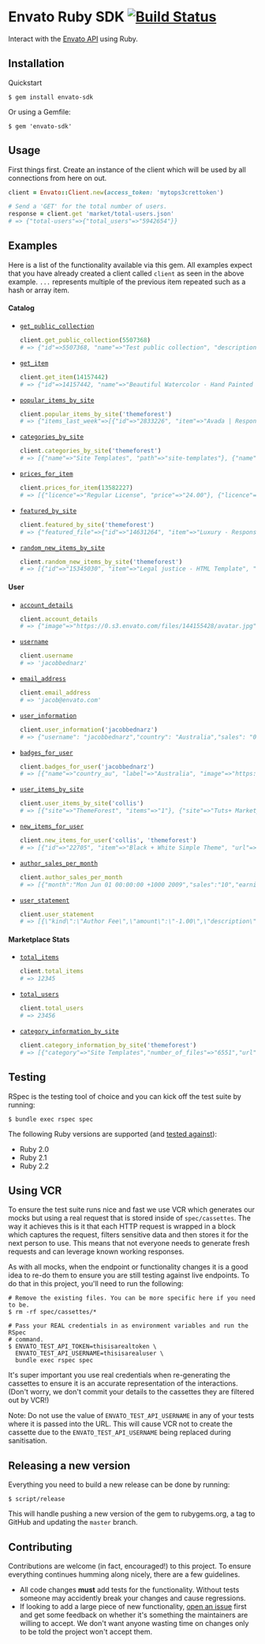 # Envato Ruby SDK [![Build Status](https://travis-ci.org/jacobbednarz/envato-ruby-sdk.svg?branch=master)](https://travis-ci.org/jacobbednarz/envato-ruby-sdk)

Interact with the [Envato API][envato_api_url] using Ruby.

## Installation

Quickstart

```
$ gem install envato-sdk
```

Or using a Gemfile:

```
$ gem 'envato-sdk'
```

## Usage

First things first. Create an instance of the client which will be used by all
connections from here on out.

```rb
client = Envato::Client.new(access_token: 'mytops3crettoken')

# Send a 'GET' for the total number of users.
response = client.get 'market/total-users.json'
# => {"total-users"=>{"total_users"=>"5942654"}}
```

## Examples

Here is a list of the functionality available via this gem. All examples expect
that you have already created a client called `client` as seen in the above
example. `...` represents multiple of the previous item repeated such as a hash
or array item.

#### Catalog

- [`get_public_collection`](https://build.envato.com/api/#market_0_Catalog_Collection)

  ```rb
  client.get_public_collection(5507368)
  # => {"id"=>5507368, "name"=>"Test public collection", "description"=>"This is an example public collection", "private"=>false, "item_count"=>1, "image"=>"default-collection.png"}
  ```

- [`get_item`](https://build.envato.com/api/#market_0_Catalog_Item)

  ```rb
  client.get_item(14157442)
  # => {"id"=>14157442, "name"=>"Beautiful Watercolor - Hand Painted Creative WordPress", "description"=>"<p><img src=\"http://dtbaker.net/wp-content/uploads/sites ...
  ```

- [`popular_items_by_site`](https://build.envato.com/api/#market_Popular)

  ```rb
  client.popular_items_by_site('themeforest')
  # => {"items_last_week"=>[{"id"=>"2833226", "item"=>"Avada | Responsive Multi-Purpose Theme", "url"=>"http://themeforest.net/item/avada-responsive-multipurpose-theme/2833226", "user"=>"ThemeFusion", "thumbnail"=>"https://0.s3.envato.com/files/169508862/Thumbnail.jpg", "sales"=>"1939", "rating"=>"5.0", "rating_decimal"=>"4.78", "cost"=>"59.00", "uploaded_on"=>"Thu Aug 16 01:28:46 +1000 2012", "last_update"=>"Thu Jan 28 12:13:49 +1100 2016", "tags"=>"blog, business, clean, corporate, creative, ecommerce, modern, multipurpose, one page, photography, portfolio, responsive, retina, woocommerce, wordpress", "category"=>"wordpress/corporate", "live_preview_url"=>"https://0.s3.envato.com/files/169508866/screenshots/00_preview.__large_preview.jpg"}, {"id"=>"5871901", "item"=>"X | The Theme", ...
  ```

- [`categories_by_site`](https://build.envato.com/api/#market_Categories)

  ```rb
  client.categories_by_site('themeforest')
  # => [{"name"=>"Site Templates", "path"=>"site-templates"}, {"name"=>"Creative", "path"=>"site-templates/creative"}, {"name"=>"Portfolio", "path"=>"site-templates/creative/portfolio"}, {"name"=>"Photography", "path"=>"site-templates/creative/photography"}, {"name"=>"Art", "path"=>"site-templates/creative/art"}, {"name"=>"Experimental", "path"=>"site-templates/creative/experimental"} ...]
  ```

- [`prices_for_item`](https://build.envato.com/api/#market_ItemPrices)

  ```rb
  client.prices_for_item(13582227)
  # => [{"licence"=>"Regular License", "price"=>"24.00"}, {"licence"=>"Extended License", "price"=>"1200.00"}]
  ```

- [`featured_by_site`](https://build.envato.com/api/#market_Features)

  ```rb
  client.featured_by_site('themeforest')
  # => {"featured_file"=>{"id"=>"14631264", "item"=>"Luxury - Responsive Virtuemart Theme", "url"=>"http://themeforest.net/item/luxury-responsive-virtuemart-theme/14631264", "user"=>"dasinfomedia", "thumbnail"=>"https://0.s3.envato.com/files/169212120/luxury_thumb_jml.png", "sales"=>"27", "rating"=>"0.0", "rating_decimal"=>"0.00", "cost"=>"48.00", "uploaded_on"=>"Wed Feb 03 04:32:39 +1100 2016", "last_update"=>"Wed Mar 23 01:40:20 +1100 2016", "tags"=>"clean, clear shop, clothing, creative design, fashion, home furniture, joomla 3 theme, lifestyle, modern, online shop, professional joomla template", "category"=>"cms-themes/joomla/retail/fashion", "live_preview_url"=>"https://0.s3.envato.com/files/169212284/01_preview.__large_preview.png"}, "featured_author"=>{"id"=>"2016597", "user"=>"DigitalAtelier", "url"=>"http://themeforest.net/user/digitalatelier", "thumbnail"=>"https://0.s3.envato.com/files/50767715/logo.png"}, "free_file"=>{"id"=>"11403244", "item"=>"Melica – Responsive WordPress Blog Theme", "url"=>"http://themeforest.net/item/melica-responsive-wordpress-blog-theme/11403244", "user"=>"wphunters", "thumbnail"=>"https://0.s3.envato.com/files/174945675/thumbnail.png", "sales"=>"52", "rating"=>"5.0", "rating_decimal"=>"5.00", "cost"=>"44.00", "uploaded_on"=>"Fri May 22 05:00:32 +1000 2015", "last_update"=>"Wed Mar 02 00:53:28 +1100 2016", "tags"=>"blog, blogger, clean, creative, fashion, food, instagram, minimal, modern, music, personal,slider, travel, video", "category"=>"wordpress/blog-magazine/personal", "live_preview_url"=>"https://0.s3.envato.com/files/174945678/preview_wp.__large_preview.jpg"}}
  ```

- [`random_new_items_by_site`](https://build.envato.com/api/#market_RandomNewFiles)

  ```rb
  client.random_new_items_by_site('themeforest')
  # => [{"id"=>"15345030", "item"=>"Legal justice - HTML Template", "url"=>"http://themeforest.net/item/legal-justice-html-template/15345030", "user"=>"Xstyler", "thumbnail"=>"https://0.s3.envato.com/files/176988930/Thumbnail.png", "sales"=>"0", "rating"=>"0.0", "rating_decimal"=>"0.00", "cost"=>"15.00"}, {"id"=>"15346859", "item"=>"Gear — Automotive Business/Auto Parts Store PSD Template", "url"=>"http://themeforest.net/item/gear-automotive-businessauto-parts-store-psd-template/15346859", "user"=>"torbara", "thumbnail"=>"https://0.s3.envato.com/files/177009058/Gear_Icon.png", "sales"=>"0", "rating"=>"0.0", "rating_decimal"=>"0.00", "cost"=>"12.00"}, {"id"=>"15343695", "item"=>"Noren - Multi Store Responsive HTML Template","url"=>"http://themeforest.net/item/noren-multi-store-responsive-html-template/15343695", "user"=>"EngoTheme", "thumbnail"=>"https://0.s3.envato.com/files/178795450/80x80.jpg", "sales"=>"0", "rating"=>"0.0", "rating_decimal"=>"0.00", "cost"=>"17.00"}, {"id"=>"14770935", "item"=>"Outlaw - Stylish WooCommerce WordPress Theme", "url"=>"http://themeforest.net/item/outlaw-stylish-woocommerce-wordpress-theme/14770935", "user"=>"elusivethemes", "thumbnail"=>"https://0.s3.envato.com/files/178441822/thumb.jpg", "sales"=>"0", "rating"=>"0.0", "rating_decimal"=>"0.00", "cost"=>"59.00"}, {"id"=>"15101532", "item"=>"Ri Quartz - Responsive Multipurpose WooCommerce Theme", "url"=>"http://themeforest.net/item/ri-quartz-responsive-multipurpose-woocommerce-theme/15101532", "user"=>"CleverSoft", "thumbnail"=>"https://0.s3.envato.com/files/174287786/quartz.jpg", "sales"=>"1", "rating"=>"0.0", "rating_decimal"=>"0.00", "cost"=>"59.00"}, {"id"=>"15332367", "item"=>"Highstand - Responsive MultiPurpose HTML5 Template ", "url"=>"http://themeforest.net/item/highstand-responsive-multipurpose-html5-template-/15332367", "user"=>"gsrthemes9", "thumbnail"=>"https://0.s3.envato.com/files/178795406/thumb.jpg", "sales"=>"1", "rating"=>"0.0", "rating_decimal"=>"0.00", "cost"=>"17.00"}, {"id"=>"15156133", "item"=>"James - Responsive WooCommerce Shoes Theme", "url"=>"http://themeforest.net/item/james-responsive-woocommerce-shoes-theme/15156133", "user"=>"roadthemes", "thumbnail"=>"https://0.s3.envato.com/files/178879482/thumbnail.png", "sales"=>"0", "rating"=>"0.0", "rating_decimal"=>"0.00", "cost"=>"59.00"}, {"id"=>"15319096", "item"=>"Mozar - Fashion Clothing Bootstrap Template", "url"=>"http://themeforest.net/item/mozar-fashion-clothing-bootstrap-template/15319096", "user"=>"BootExperts", "thumbnail"=>"https://0.s3.envato.com/files/176721976/thumbnail.png", "sales"=>"0", "rating"=>"0.0", "rating_decimal"=>"0.00", "cost"=>"17.00"}, {"id"=>"14752612", "item"=>"Hash - Responsive WordPress Magazine Theme", "url"=>"http://themeforest.net/item/hash-responsive-wordpress-magazine-theme/14752612", "user"=>"PremiumLayers", "thumbnail"=>"https://0.s3.envato.com/files/178438623/80x80.jpg", "sales"=>"0", "rating"=>"0.0", "rating_decimal"=>"0.00", "cost"=>"49.00"}, {"id"=>"15079135", "item"=>"BlueMed - Health and Medical WordPress Theme", "url"=>"http://themeforest.net/item/bluemed-health-and-medical-wordpress-theme/15079135", "user"=>"happy_robot", "thumbnail"=>"https://0.s3.envato.com/files/178384359/icon.png", "sales"=>"1", "rating"=>"0.0", "rating_decimal"=>"0.00", "cost"=>"49.00"}]
  ```

#### User

- [`account_details`](https://build.envato.com/api/#market_Account)

  ```rb
  client.account_details
  # => {"image"=>"https://0.s3.envato.com/files/144155428/avatar.jpg", "firstname"=>"Jacob", "surname"=>"Bednarz", "available_earnings"=>"0.00", "total_deposits"=>"0.00", "balance"=>"0.00", "country"=>"Australia"}
  ```

- [`username`](https://build.envato.com/api/#market_Username)

  ```rb
  client.username
  # => 'jacobbednarz'
  ```

- [`email_address`](https://build.envato.com/api/#market_Email)

  ```rb
  client.email_address
  # => 'jacob@envato.com'
  ```

- [`user_information`](https://build.envato.com/api/#market_User)

  ```rb
  client.user_information('jacobbednarz')
  # => {"username": "jacobbednarz","country": "Australia","sales": "0","location": "","image": "https://0.s3.envato.com/files/144155428/avatar.jpg","followers": "4"}
  ```

- [`badges_for_user`](https://build.envato.com/api/#market_UserBadges)

  ```rb
  client.badges_for_user('jacobbednarz')
  # => [{"name"=>"country_au", "label"=>"Australia", "image"=>"https://dmypbau5frl9g.cloudfront.net/assets/badges/country_au-53dc340a932f5b9f1d1db574fb6712b4.svg"}, {"name"=>"envato_team", "label"=>"Envato Team", "image"=>"https://dmypbau5frl9g.cloudfront.net/assets/badges/envato_team-ac987db51c92549046fa25dfb7259bf9.svg"}, {"name"=>"exclusive", "label"=>"Exclusive Author", "image"=>"https://dmypbau5frl9g.cloudfront.net/assets/badges/exclusive-f7d9bbcda891f9ad25f00da4ea099435.svg"}]
  ```

- [`user_items_by_site`](https://build.envato.com/api/#market_UserItemsBySite)

  ```rb
  client.user_items_by_site('collis')
  # => [{"site"=>"ThemeForest", "items"=>"1"}, {"site"=>"Tuts+ Marketplace", "items"=>"2"}]
  ```

- [`new_items_for_user`](https://build.envato.com/api/#market_NewFilesFromUser)

  ```rb
  client.new_items_for_user('collis', 'themeforest')
  # => [{"id"=>"22705", "item"=>"Black + White Simple Theme", "url"=>"http://themeforest.net/item/black-white-simple-theme/22705", "user"=>"collis", "thumbnail"=>"https://preview-tf.s3.envato.com/files/60223.jpg", "sales"=>"916", "rating"=>"4.5", "rating_decimal"=>"4.32", "cost"=>"8.00", "uploaded_on"=>"Tue Dec 02 04:01:12 +1100 2008", "last_update"=>"", "tags"=>"clean", "category"=>"psd-templates/creative", "live_preview_url"=>"https://0.s3.envato.com/files/60224/1_home.__large_preview.jpg"}]
  ```

- [`author_sales_per_month`](https://build.envato.com/api/#market_EarningsAndSalesByMonth)

  ```rb
  client.author_sales_per_month
  # => [{"month":"Mon Jun 01 00:00:00 +1000 2009","sales":"10","earnings":"120.60"} ... ]
  ```

- [`user_statement`](https://build.envato.com/api/#market_Statement)

  ```rb
  client.user_statement
  # => [{\"kind\":\"Author Fee\",\"amount\":\"-1.00\",\"description\":\"Author Fee for included support sale IVIP1234\",\"occured_at\":\"Sat Apr 09 05:11:49 +1000 2014\"} ... ]
  ```

#### Marketplace Stats

- [`total_items`](https://build.envato.com/api/#market_TotalItems)

  ```rb
  client.total_items
  # => 12345
  ```

- [`total_users`](https://build.envato.com/api/#market_TotalUsers)

  ```rb
  client.total_users
  # => 23456
  ```

- [`category_information_by_site`](https://build.envato.com/api/#market_NumberOfFiles)

  ```rb
  client.category_information_by_site('themeforest')
  # => [{"category"=>"Site Templates","number_of_files"=>"6551","url"=>"http://themeforest.net/category/site-templates"}, ... ]
  ```

## Testing

RSpec is the testing tool of choice and you can kick off the test suite by
running:

```
$ bundle exec rspec spec
```

The following Ruby versions are supported (and [tested against][travis_ci_url]):

- Ruby 2.0
- Ruby 2.1
- Ruby 2.2

## Using VCR

To ensure the test suite runs nice and fast we use VCR which generates our mocks
but using a real request that is stored inside of `spec/cassettes`. The way it
achieves this is it that each HTTP request is wrapped in a block which captures
the request, filters sensitive data and then stores it for the next person to
use. This means that not everyone needs to generate fresh requests and can
leverage known working responses.

As with all mocks, when the endpoint or functionality changes it is a good idea
to re-do them to ensure you are still testing against live endpoints. To do that
in this project, you'll need to run the following:

```
# Remove the existing files. You can be more specific here if you need to be.
$ rm -rf spec/cassettes/*

# Pass your REAL credentials in as environment variables and run the RSpec
# command.
$ ENVATO_TEST_API_TOKEN=thisisarealtoken \
  ENVATO_TEST_API_USERNAME=thisisarealuser \
  bundle exec rspec spec
```

It's super important you use real credentials when re-generating the cassettes
to ensure it is an accurate representation of the interactions. (Don't worry, we
don't commit your details to the cassettes they are filtered out by VCR!)

Note: Do not use the value of `ENVATO_TEST_API_USERNAME` in any of your tests
where it is passed into the URL. This will cause VCR not to create the cassette
due to the `ENVATO_TEST_API_USERNAME` being replaced during sanitisation.
## Releasing a new version

Everything you need to build a new release can be done by running:

```
$ script/release
```

This will handle pushing a new version of the gem to rubygems.org, a tag to
GitHub and updating the `master` branch.

## Contributing

Contributions are welcome (in fact, encouraged!) to this project. To ensure
everything continues humming along nicely, there are a few guidelines.

- All code changes **must** add tests for the functionality. Without tests
  someone may accidently break your changes and cause regressions.
- If looking to add a large piece of new functionality,
  [open an issue][new_issue_url] first and get some feedback on whether it's
  something the maintainers are willing to accept. We don't want anyone wasting
  time on changes only to be told the project won't accept them.

[envato_api_url]: https://build.envato.com
[travis_ci_url]: https://travis-ci.org/jacobbednarz/envato-ruby-sdk
[new_issue_url]: https://github.com/jacobbednarz/envato-ruby-sdk/issues/new
